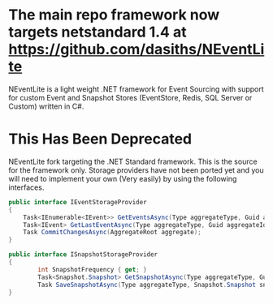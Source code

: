 # The main repo framework now targets netstandard 1.4 at https://github.com/dasiths/NEventLite
NEventLite is a light weight .NET framework for Event Sourcing with support for custom Event and Snapshot Stores (EventStore, Redis, SQL Server or Custom) written in C#.

# This Has Been Deprecated
NEventLite fork targeting the .NET Standard framework. This is the source for the framework only. Storage providers have not been ported yet and you will need to implement your own (Very easily) by using the following interfaces. 

```csharp
public interface IEventStorageProvider
{
	Task<IEnumerable<IEvent>> GetEventsAsync(Type aggregateType, Guid aggregateId, int start, int count);
	Task<IEvent> GetLastEventAsync(Type aggregateType, Guid aggregateId);
	Task CommitChangesAsync(AggregateRoot aggregate);
}

public interface ISnapshotStorageProvider
{
    	int SnapshotFrequency { get; }
    	Task<Snapshot.Snapshot> GetSnapshotAsync(Type aggregateType, Guid aggregateId);
    	Task SaveSnapshotAsync(Type aggregateType, Snapshot.Snapshot snapshot);
}
 ```


